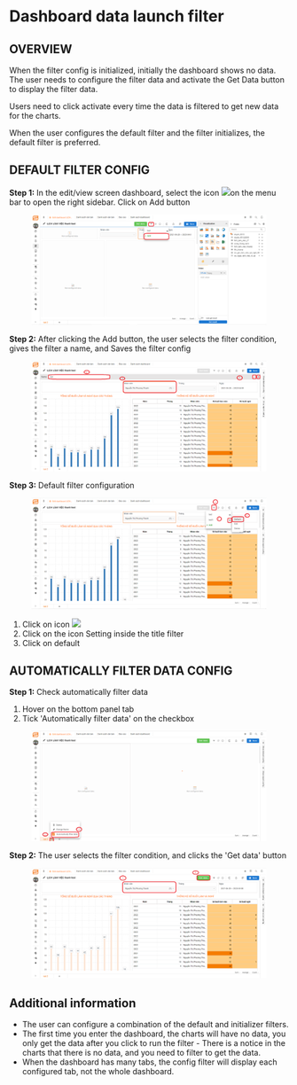 # Dashboard data launch filter

## OVERVIEW

When the filter config is initialized, initially the dashboard shows no data. The user needs to configure the filter data and activate the Get Data button to display the filter data.

Users need to click activate every time the data is filtered to get new data for the charts.

When the user configures the default filter and the filter initializes, the default filter is preferred.

## DEFAULT FILTER **CONFIG**

**Step 1:** In the edit/view screen dashboard, select the icon ![](https://lh6.googleusercontent.com/Ouwt8DTpRSm7olBp-YTkl52MCM3WP\_RxNszsQvylzI6WJxyd1R8kKtSE6o-AVJfjHbxQZh2tQZS-Xn9gLY5SEpJoDpsnMIquA0-Z7-1TChAngNDHilWgP-6-5SOVbNbBJSYjlRDyIG8ba9evMc0euS9zJU0vxqh7YFFC0qQEoJDXOpfcq5DjY6jabw)on the menu bar to open the right sidebar. Click on Add button

<figure><img src="../.gitbook/assets/1 (1) (1).png" alt=""><figcaption></figcaption></figure>

**Step 2:** After clicking the Add button, the user selects the filter condition, gives the filter a name, and Saves the filter config

<figure><img src="../.gitbook/assets/2 (1) (1).png" alt=""><figcaption></figcaption></figure>

**Step 3:** Default filter configuration

<figure><img src="../.gitbook/assets/3.png" alt=""><figcaption></figcaption></figure>

1. Click on icon ![](https://lh6.googleusercontent.com/Ouwt8DTpRSm7olBp-YTkl52MCM3WP\_RxNszsQvylzI6WJxyd1R8kKtSE6o-AVJfjHbxQZh2tQZS-Xn9gLY5SEpJoDpsnMIquA0-Z7-1TChAngNDHilWgP-6-5SOVbNbBJSYjlRDyIG8ba9evMc0euS9zJU0vxqh7YFFC0qQEoJDXOpfcq5DjY6jabw)
2. Click on the icon Setting inside the title filter
3. Click on default

## AUTOMATICALLY FILTER DATA **CONFIG**

**Step 1:** Check automatically filter data

1. Hover on the bottom panel tab
2. Tick 'Automatically filter data' on the checkbox

<figure><img src="../.gitbook/assets/4 (1).png" alt=""><figcaption></figcaption></figure>

**Step 2:** The user selects the filter condition, and clicks the 'Get data' button

<figure><img src="../.gitbook/assets/5.png" alt=""><figcaption></figcaption></figure>

## Additional information

* The user can configure a combination of the default and initializer filters.
* The first time you enter the dashboard, the charts will have no data, you only get the data after you click to run the filter - There is a notice in the charts that there is no data, and you need to filter to get the data.
* When the dashboard has many tabs, the config filter will display each configured tab, not the whole dashboard.
